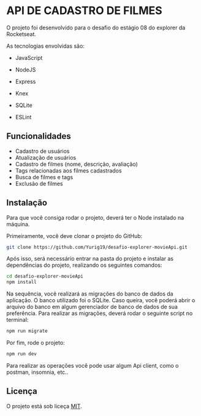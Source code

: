 # API DE CADASTRO DE FILMES

O projeto foi desenvolvido para o desafio do estágio 08 do explorer da Rocketseat.

As tecnologias envolvidas são:

* JavaScript

* NodeJS

* Express

* Knex

* SQLite

* ESLint


## Funcionalidades

- Cadastro de usuários
- Atualização de usuários
- Cadastro de filmes (nome, descrição, avaliação)
- Tags relacionadas aos filmes cadastrados
- Busca de filmes e tags
- Exclusão de filmes


## Instalação

Para que você consiga rodar o projeto, deverá ter o Node instalado na máquina.

Primeiramente, você deve clonar o projeto do GitHub:

```bash
git clone https://github.com/Yurig19/desafio-explorer-movieApi.git
```

Após isso, será necessário entrar na pasta do projeto e instalar as dependências do projeto, realizando os seguintes comandos:

```bash
cd desafio-explorer-movieApi
npm install
```

Na sequência, você realizará as migrações do banco de dados da aplicação. O banco utilizado foi o SQLite. Caso queira, você poderá abrir o arquivo do banco em algum gerenciador de banco de dados de sua preferência. Para realizar as migrações, deverá rodar o seguinte script no terminal:

```bash
npm run migrate
```

Por fim, rode o projeto:

```bash
npm run dev
```

Para realizar as operações você pode usar algum Api client, como o postman, insomnia, etc..

## Licença

O projeto está sob liceça 
[MIT](https://choosealicense.com/licenses/mit/).

